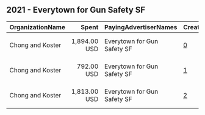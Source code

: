 ## 2021 - Everytown for Gun Safety SF 
|OrganizationName|Spent|PayingAdvertiserNames|CreativeUrls|Impressions|Genders|AgeBrackets|CountryCodes|BillingAddresses|CandidateBallotInformation|
|:---|---:|:---|:---|---:|:---|:---|:---|:---|:---|
|Chong and Koster|1,894.00 USD|Everytown for Gun Safety SF|[0](https://www.snap.com/political-ads/asset/dafc9a393a27c5589aa117f3fb64ca85a162fa0dc5032b7516e4b29b295083a3?mediaType=png)|579,036|||united states|"1640 Rhode Island Ave. NW, Suite 600,Washington,20036,US"||
|Chong and Koster|792.00 USD|Everytown for Gun Safety SF|[1](https://www.snap.com/political-ads/asset/802f8813e5da17e6451fdb990f4a42b547fa0221f48d7eb44240792f4a972484?mediaType=png)|238,195|||united states|"1640 Rhode Island Ave. NW, Suite 600,Washington,20036,US"||
|Chong and Koster|1,813.00 USD|Everytown for Gun Safety SF|[2](https://www.snap.com/political-ads/asset/cb7c86dbc8bc67660bbc601b79592ac27308ea90d2e58f0402dfe4d179f0c476?mediaType=png)|554,864|||united states|"1640 Rhode Island Ave. NW, Suite 600,Washington,20036,US"||
